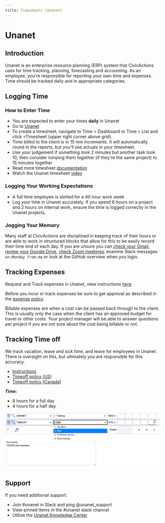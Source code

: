 ```yaml
---
title: Timesheets (Unanet)
---
```


# Unanet

## Introduction

Unanet is an enterprise resource planning (ERP) system that CivicActions uses for time tracking, planning, forecasting and accounting. As an employee, you're responsible for reporting your own time and expenses. Time should be tracked daily and in appropriate categories.

## Logging Time

### How to Enter Time

-   You are expected to enter your times **daily** in Unanet
-   Go to [Unanet](https://civicactions.unanet.biz/civicactions/)
-   To create a timesheet, navigate to Time > Dashboard or Time > List and click +Timesheet (upper right corner above grid).
-   Time billed to the client is in 15 min increments. It will automatically round in the reports, but you'll see actuals in your timesheet.
-   Use your judgement if something took 2 minutes but another task took 10, then consider lumping them together (if they're the same project) to 15 minutes together
-   Read more timesheet [documentation](https://knowledgecenter.unanet.com/display/kb/Timesheet+Training)
-   Watch the Unanet timesheet [video](https://drive.google.com/file/d/1Nnr0KV1sEp2WtOSPDon929216RoJQrH3/view)

### Logging Your Working Expectations

-   A full time employee is slotted for a 40 hour work week
-   Log your time in Unanet accurately. If you spend 6 hours on a project and 2 hours on internal work, ensure the time is logged correctly in the Unanet projects.

### Jogging Your Memory

Many staff at CivicActions are disciplined in keeping track of their hours or are able to work in structured blocks that allow for this to be easily record their time end of each day. If you are unsure you can [check your Gmail](https://mail.google.com/mail/u/0/#sent), [review your Google Drive](https://drive.google.com/drive/u/0/recent), [check Zoom meetings](https://zoom.us/meeting#/previous), examine Slack messages `on:Monday from:me` or look at the GitHub overview when you login.

## Tracking Expenses

Request and Track expenses in Unanet, view instructions [here](https://docs.google.com/presentation/d/1IEl3c8pOAYz5KNM4tVDemjvx5O-5m5WF21r4saANsFw/edit#slide=id.gce6299faa9_0_9)

Before you incur or track expenses be sure to get approval as described in the [expense policy](README.md).

Billable expenses are when a cost can be passed back through to the client. This is usually only the case when the client has an approved budget for travel or other costs. Your project manager will be able to answer questions per project if you are not sure about the cost being billable or not.

## Tracking Time off

We track vacation, leave and sick time, and leave for employees in Unanet. There is oversight on this, but ultimately you are responsible for this accuracy.

-   [Instructions](https://docs.google.com/presentation/d/1IEl3c8pOAYz5KNM4tVDemjvx5O-5m5WF21r4saANsFw/edit#slide=id.gce3d6a447a_0_89)
-   [Timeoff policy (US)](../employee-benefits/README.md#written-documentation-of-time-off)
-   [Timeoff policy (Canada)](../employee-benefits/canada-benefits-policy.md)

**Time:**

-   8 hours for a full day
-   4 hours for a half day

![Unanet Screenshot highlighting that the sick days are under time off](../assets/images/Unanet-sick-leave.png)

## Support

If you need additional support:

-   Join #unanet in Slack and ping @unanet_support
-   View pinned items in the #unanet slack channel
-   Utilize the [Unanet Knowledge Center](https://knowledgecenter.unanet.com/display/kb/End+User+Training)
